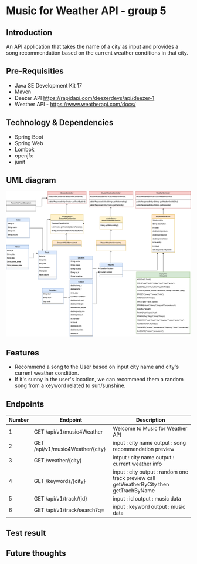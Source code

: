 # Music for Weather API - group 5

## Introduction
An API application that takes the name of a city as input and provides a song recommendation based on the current weather conditions in that city.

## Pre-Requisities

- Java SE Development Kit 17
- Maven
- Deezer API https://rapidapi.com/deezerdevs/api/deezer-1
- Weather API - https://www.weatherapi.com/docs/

## Technology & Dependencies

- Spring Boot
- Spring Web
- Lombok
- openjfx
- junit


## UML diagram
![UML Diagram of Mars Rover Challenge](./images/Music4WeatherAPI-group5.drawio.png)


## Features

- Recommend a song to the User based on input city name and city's current weather condition.
- If it's sunny in the user's location, we can recommend them a random song from a keyword related to sun/sunshine.


## Endpoints

| Number | Endpoint                         | Description                                                                              |
|--------|----------------------------------|------------------------------------------------------------------------------------------|
| 1      | GET /api/v1/music4Weather        | Welcome to Music for Weather API                                                         |
| 2      | GET /api/v1/music4Weather/{city} | input : city name output : song recommendation preview                                   |
| 3      | GET /weather/{city}              | intput : city name output : current weather info                                         |
| 4      | GET /keywords/{city}             | input : city output : random one track preview call getWeatherByCity then getTrachByName |
| 5      | GET /api/v1/track/{id}           | input : id output : music data                                                           |
| 6      | GET /api/v1/track/search?q=      | input : keyword output : music data                                                      |


## Test result


## Future thoughts
